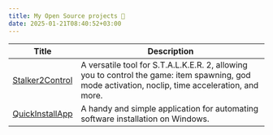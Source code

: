 ```yaml
---
title: My Open Source projects 🌟
date: 2025-01-21T08:40:52+03:00
---
```

| Title                   | Description                                                                                  |
|-------------------------|----------------------------------------------------------------------------------------------|
|[Stalker2Control](https://github.com/Rianvy/Stalker2Control)      | A versatile tool for S.T.A.L.K.E.R. 2, allowing you to control the game: item spawning, god mode activation, noclip, time acceleration, and more. |
|[QuickInstallApp](https://github.com/Rianvy/QuickInstallApp)      | A handy and simple application for automating software installation on Windows. |